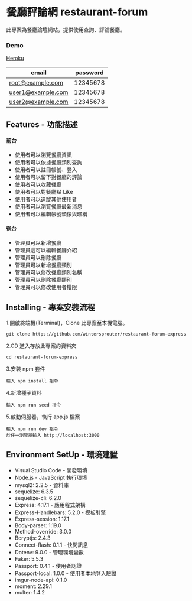 # 餐廳評論網 restaurant-forum

此專案為餐廳論壇網站，提供使用查詢、評論餐廳。

### Demo

[Heroku](https://mighty-springs-40479.herokuapp.com/)

| email             | password |
| ----------------- | -------- |
| root@example.com  | 12345678 |
| user1@example.com | 12345678 |
| user2@example.com | 12345678 |

## Features - 功能描述

#### 前台

- 使用者可以瀏覽餐廳資訊
- 使用者可以依據餐廳類別查詢
- 使用者可以註冊帳號、登入
- 使用者可以留下對餐廳的評論
- 使用者可以收藏餐廳
- 使用者可以對餐廳點 Like
- 使用者可以追蹤其他使用者
- 使用者可以瀏覽餐廳最新消息
- 使用者可以編輯帳號頭像與暱稱

#### 後台

- 管理員可以新增餐廳
- 管理員這可以編輯餐廳介紹
- 管理員可以刪除餐廳
- 管理員可以新增餐廳類別
- 管理員可以修改餐廳類別名稱
- 管理員可以刪除餐廳類別
- 管理員可以修改使用者權限

## Installing - 專案安裝流程

1.開啟終端機(Terminal)，Clone 此專案至本機電腦。

```
git clone https://github.com/wintersprouter/restaurant-forum-express
```

2.CD 進入存放此專案的資料夾

```
cd restaurant-forum-express
```

3.安裝 npm 套件

```
輸入 npm install 指令
```

4.新增種子資料

```
輸入 npm run seed 指令
```

5.啟動伺服器，執行 app.js 檔案

```
輸入 npm run dev 指令
於任一瀏覽器輸入 http://localhost:3000
```

## Environment SetUp - 環境建置

- Visual Studio Code - 開發環境
- Node.js - JavaScript 執行環境
- mysql2: 2.2.5 - 資料庫
- sequelize: 6.3.5
- sequelize-cli: 6.2.0
- Express: 4.17.1 - 應用程式架構
- Express-Handlebars: 5.2.0 - 模板引擎
- Express-session: 1.17.1
- Body-parser: 1.19.0
- Method-override: 3.0.0
- Bcryptjs: 2.4.3
- Connect-flash: 0.1.1 - 快閃訊息
- Dotenv: 9.0.0 - 管理環境變數
- Faker: 5.5.3
- Passport: 0.4.1 - 使用者認證
- Passport-local: 1.0.0 - 使用者本地登入驗證
- imgur-node-api: 0.1.0
- moment: 2.29.1
- multer: 1.4.2
